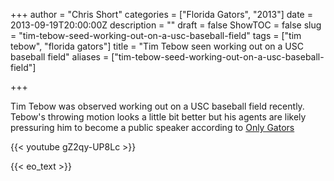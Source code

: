 +++
author = "Chris Short"
categories = ["Florida Gators", "2013"]
date = 2013-09-19T20:00:00Z
description = ""
draft = false
ShowTOC = false
slug = "tim-tebow-seed-working-out-on-a-usc-baseball-field"
tags = ["tim tebow", "florida gators"]
title = "Tim Tebow seen working out on a USC baseball field"
aliases = ["tim-tebow-seed-working-out-on-a-usc-baseball-field"]

+++

Tim Tebow was observed working out on a USC baseball field recently. Tebow's throwing motion looks a little bit better but his agents are likely pressuring him to become a public speaker according to [Only Gators](http://www.onlygators.com/09/19/2013/four-bits-tebow-wuerffel-winslow-culpepper/)

{{< youtube gZ2qy-UP8Lc >}}

{{< eo_text >}}
